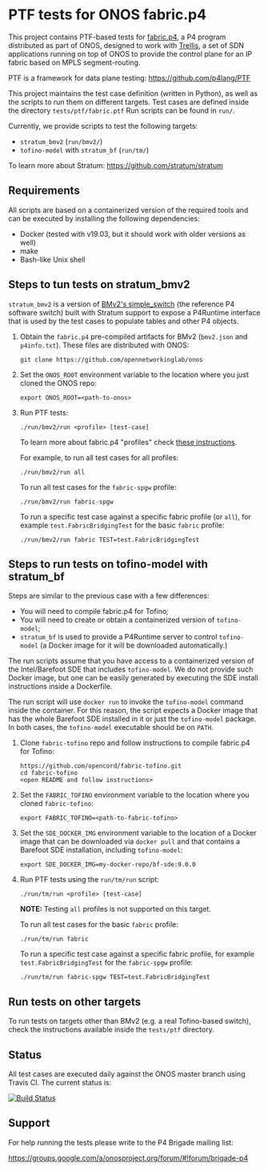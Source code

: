 # PTF tests for ONOS fabric.p4

This project contains PTF-based tests for [fabric.p4][fabric.p4 code], a P4
program distributed as part of ONOS, designed to work with
[Trellis](https://www.opennetworking.org/trellis/), a set of SDN applications
running on top of ONOS to provide the control plane for an IP fabric based on
MPLS segment-routing.

PTF is a framework for data plane testing:
<https://github.com/p4lang/PTF>

This project maintains the test case definition (written in Python), as well as
the scripts to run them on different targets. Test cases are defined inside the
directory `tests/ptf/fabric.ptf` Run scripts can be found in `run/`.

Currently, we provide scripts to test the following targets: 
* `stratum_bmv2` (`run/bmv2/`)
* `tofino-model` with `stratum_bf` (`run/tm/`)

To learn more about Stratum:
<https://github.com/stratum/stratum>

## Requirements

All scripts are based on a containerized version of the required tools and can
be executed by installing the following dependencies:

* Docker (tested with v19.03, but it should work with older versions as well)
* make
* Bash-like Unix shell

## Steps to tun tests on stratum_bmv2

`stratum_bmv2` is a version of [BMv2's simple_switch][bmv2] (the reference P4
software switch) built with Stratum support to expose a P4Runtime interface that
is used by the test cases to populate tables and other P4 objects.

1. Obtain the `fabric.p4` pre-compiled artifacts for BMv2 (`bmv2.json` and
   `p4info.txt`). These files are distributed with ONOS:

    ```
    git clone https://github.com/opennetworkinglab/onos
    ```

2. Set the `ONOS_ROOT` environment variable to the location where you just
   cloned the ONOS repo:

    ```
    export ONOS_ROOT=<path-to-onos>
    ```

3. Run PTF tests:

    ```
    ./run/bmv2/run <profile> [test-case]
    ```

    To learn more about fabric.p4 "profiles" check
    [these instructions][fabric profiles].
    
    For example, to run all test cases for all profiles:

    ```
    ./run/bmv2/run all
    ```

    To run all test cases for the `fabric-spgw` profile:

    ```
    ./run/bmv2/run fabric-spgw
    ```

    To run a specific test case against a specific fabric profile (or `all`),
    for example `test.FabricBridgingTest` for the basic `fabric` profile:

    ```
    ./run/bmv2/run fabric TEST=test.FabricBridgingTest
    ```

## Steps to run tests on tofino-model with stratum_bf

Steps are similar to the previous case with a few differences:

* You will need to compile fabric.p4 for Tofino;
* You will need to create or obtain a containerized version of `tofino-model`;
* `stratum_bf` is used to provide a P4Runtime server to control
  `tofino-model` (a Docker image for it will be downloaded automatically.)

The run scripts assume that you have access to a containerized version of the
Intel/Barefoot SDE that includes `tofino-model`. We do not provide such Docker
image, but one can be easily generated by executing the SDE install instructions
inside a Dockerfile.

The run script will use `docker run` to invoke the `tofino-model` command inside
the container. For this reason, the script expects a Docker image that has the
whole Barefoot SDE installed in it or just the `tofino-model` package. In both
cases, the `tofino-model` executable should be on `PATH`.

1. Clone `fabric-tofino` repo and follow instructions to compile fabric.p4 for
   Tofino:

   ```
   https://github.com/opencord/fabric-tofino.git
   cd fabric-tofino
   <open README and follow instructions>
   ```

2. Set the `FABRIC_TOFINO` environment variable to the location where you cloned
   `fabric-tofino`:

   ```
   export FABRIC_TOFINO=<path-to-fabric-tofino>
   ```

3. Set the `SDE_DOCKER_IMG` environment variable to the location of a Docker
   image that can be downloaded via `docker pull` and that contains a Barefoot
   SDE installation, including `tofino-model`:

   ```
   export SDE_DOCKER_IMG=my-docker-repo/bf-sde:9.0.0
   ```

4. Run PTF tests using the `run/tm/run` script:

    ```
    ./run/tm/run <profile> [test-case]
    ```

    **NOTE:** Testing `all` profiles is not supported on this target.

    To run all test cases for the basic `fabric` profile:

    ```
    ./run/tm/run fabric
    ```

    To run a specific test case against a specific fabric profile,
    for example `test.FabricBridgingTest` for the `fabric-spgw` profile:

    ```
    ./run/tm/run fabric-spgw TEST=test.FabricBridgingTest
    ```

## Run tests on other targets

To run tests on targets other than BMv2 (e.g. a real Tofino-based switch), check
the instructions available inside the `tests/ptf` directory.

## Status

All test cases are executed daily against the ONOS master branch using Travis CI.
The current status is:

[![Build Status](https://travis-ci.org/opennetworkinglab/fabric-p4test.svg?branch=master)](https://travis-ci.org/opennetworkinglab/fabric-p4test)

## Support

For help running the tests please write to the P4 Brigade
mailing list:

<https://groups.google.com/a/onosproject.org/forum/#!forum/brigade-p4>


[fabric.p4 code]: https://github.com/opennetworkinglab/onos/tree/master/pipelines/fabric/impl/src/main/resources
[fabric profiles]: tests/ptf/README.md#fabric-profiles
[bmv2]: https://github.com/p4lang/behavioral-model
